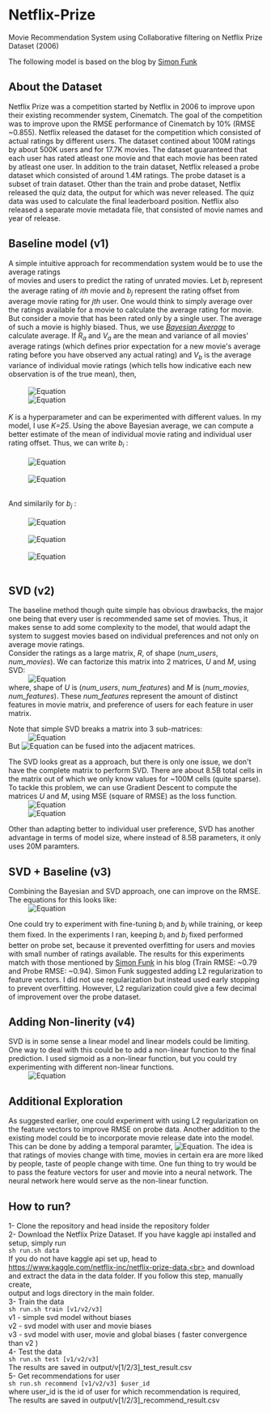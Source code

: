 # Netflix-Prize
Movie Recommendation System using Collaborative filtering on Netflix Prize Dataset (2006)

The following model is based on the blog by [Simon Funk](https://sifter.org/~simon/journal/20061211.html)

## About the Dataset
Netflix Prize was a competition started by Netflix in 2006 to improve upon their existing recommender system, Cinematch. The goal of the competition was to improve upon the RMSE performance of Cinematch by 10% (RMSE ~0.855). Netflix released the dataset for the competition which consisted of actual ratings by different users. The dataset contined about 100M ratings by about 500K users and for 17.7K movies. The dataset guaranteed that each user has rated atleast one movie and that each movie has been rated by atleast one user. In addition to the train dataset, Netflix released a probe dataset which consisted of around 1.4M ratings. The probe dataset is a subset of train dataset. Other than the train and probe dataset, Netflix released the quiz data, the output for which was never released. The quiz data was used to calculate the final leaderboard position. Netflix also released a separate movie metadata file, that consisted of movie names and year of release.

## Baseline model (v1)
A simple intuitive approach for recommendation system would be to use the average ratings<br> of movies and users to predict the rating of unrated movies. Let <i>b<sub>i</sub></i> represent the average rating of <i>ith</i> movie and <i>b<sub>j</sub></i> represent the rating offset from average movie rating for <i>jth</i> user. One would think to simply average over the ratings available for a movie to calculate the average rating for movie. But consider a movie that has been rated only by a single user. The average of such a movie is highly biased. Thus, we use [<i>Bayesian Average</i>](https://en.wikipedia.org/wiki/Bayesian_average) to calculate average. If <i>R<sub>a</sub></i> and <i>V<sub>a</sub></i> are the mean and variance of all movies' average ratings (which defines prior expectation for a new movie's average rating before you have observed any actual rating) and <i>V<sub>b</sub></i> is the average variance of individual movie ratings (which tells how indicative each new observation is of the true mean), then,<br><br>
&nbsp;&nbsp;&nbsp;&nbsp;&nbsp;&nbsp;&nbsp;&nbsp;&nbsp;&nbsp;<img src="https://latex.codecogs.com/svg.latex?\small&space;K=V_{b}/V_{a}" title="Equation" /><br>
&nbsp;&nbsp;&nbsp;&nbsp;&nbsp;&nbsp;&nbsp;&nbsp;&nbsp;&nbsp;<img src="https://latex.codecogs.com/svg.latex?\small&space;mean=\frac{R_{a}\times%20K+sum(observedRatings)}{K+count{observedRatings}}" title="Equation" /><br><br>
<i>K</i> is a hyperparameter and can be experimented with different values. In my model, I use <i>K=25</i>. Using the above Bayesian average, we can compute a better estimate of the mean of individual movie rating and individual user rating offset. Thus, we can write <i>b<sub>i</sub></i> :<br><br>
&nbsp;&nbsp;&nbsp;&nbsp;&nbsp;&nbsp;&nbsp;&nbsp;&nbsp;&nbsp;<img src="https://latex.codecogs.com/svg.latex?\small&space;globalRatingAvg=\frac{sum(allRatings)}{count(allRatings)}" title="Equation" /><br><br>
&nbsp;&nbsp;&nbsp;&nbsp;&nbsp;&nbsp;&nbsp;&nbsp;&nbsp;&nbsp;<img src="https://latex.codecogs.com/svg.latex?\small&space;b_{i}=\frac{globalRatingAvg\times%20K+sum(observedRatings)}{K+count(observedRatings)}" title="Equation" /><br><br>

And similarily for <i>b<sub>j</sub></i> :<br><br>
&nbsp;&nbsp;&nbsp;&nbsp;&nbsp;&nbsp;&nbsp;&nbsp;&nbsp;&nbsp;<img src="https://latex.codecogs.com/svg.latex?\small&space;offset_{ji}=r_{ji}-b_{i}" title="Equation" /><br><br>
&nbsp;&nbsp;&nbsp;&nbsp;&nbsp;&nbsp;&nbsp;&nbsp;&nbsp;&nbsp;<img src="https://latex.codecogs.com/svg.latex?\small&space;globalOffsetAvg=\frac{sum(allOffset)}{count(allOffset)}" title="Equation" /><br><br>
&nbsp;&nbsp;&nbsp;&nbsp;&nbsp;&nbsp;&nbsp;&nbsp;&nbsp;&nbsp;<img src="https://latex.codecogs.com/svg.latex?\small&space;b_{j}=\frac{globalOffsetAvg\times%20K+sum(observedOffset)}{K+count(observedOffset)}" title="Equation" /><br><br>

## SVD (v2)
The baseline method though quite simple has obvious drawbacks, the major one being that every user is recommended same set of movies. Thus, it makes sense to add some complexity to the model, that would adapt the system to suggest movies based on individual preferences and not only on average movie ratings.<br>
Consider the ratings as a large matrix, <i>R</i>, of shape (<i>num_users</i>, <i>num_movies</i>). We can factorize this matrix into 2 matrices, <i>U</i> and <i>M</i>, using SVD:<br>
&nbsp;&nbsp;&nbsp;&nbsp;&nbsp;&nbsp;&nbsp;&nbsp;&nbsp;&nbsp;<img src="https://latex.codecogs.com/svg.latex?\small&space;R=UM^{T}" title="Equation" /><br>
where, shape of <i>U</i> is (<i>num_users</i>, <i>num_features</i>) and <i>M</i> is (<i>num_movies</i>, <i>num_features</i>). These <i>num_features</i> represent the amount of distinct features in movie matrix, and preference of users for each feature in user matrix.

Note that simple SVD breaks a matrix into 3 sub-matrices:<br>
&nbsp;&nbsp;&nbsp;&nbsp;&nbsp;&nbsp;&nbsp;&nbsp;&nbsp;&nbsp;<img src="https://latex.codecogs.com/svg.latex?\small&space;R=U\Sigma%20V^{T}" title="Equation" /><br>
But <img src="https://latex.codecogs.com/svg.latex?\small&space;\Sigma" title="Equation" /> can be fused into the adjacent matrices.

The SVD looks great as a approach, but there is only one issue, we don't have the complete matrix to perform SVD. There are about 8.5B total cells in the matrix out of which we only know values for ~100M cells (quite sparse). To tackle this problem, we can use Gradient Descent to compute the matrices <i>U</i> and <i>M</i>, using MSE (square of RMSE) as the loss function.<br>
&nbsp;&nbsp;&nbsp;&nbsp;&nbsp;&nbsp;&nbsp;&nbsp;&nbsp;&nbsp;<img src="https://latex.codecogs.com/svg.latex?\small&space;\hat{r}_{ji}=u_{j}m_{i}^{T}" title="Equation" /><br>
&nbsp;&nbsp;&nbsp;&nbsp;&nbsp;&nbsp;&nbsp;&nbsp;&nbsp;&nbsp;<img src="https://latex.codecogs.com/svg.latex?\small&space;err=(r_{ji}-\hat{r}_{ji})^{2}" title="Equation" /><br>

Other than adapting better to individual user preference, SVD has another advantage in terms of model size, where instead of 8.5B parameters, it only uses 20M paramters.


## SVD + Baseline (v3)
Combining the Bayesian and SVD approach, one can improve on the RMSE. The equations for this looks like:<br>
&nbsp;&nbsp;&nbsp;&nbsp;&nbsp;&nbsp;&nbsp;&nbsp;&nbsp;&nbsp;<img src="https://latex.codecogs.com/svg.latex?\small&space;\hat{r}_{ji}=u_{j}v_{i}^{T}+b_{i}+b_{j}" title="Equation" /><br>

One could try to experiment with fine-tuning <i>b<sub>i</sub></i> and <i>b<sub>j</sub></i> while training, or keep them fixed. In the experiments I ran, keeping <i>b<sub>i</sub></i> and <i>b<sub>j</sub></i> fixed performed better on probe set, because it prevented overfitting for users and movies with small number of ratings available.
The results for this experiments match with those mentioned by [Simon Funk](https://sifter.org/~simon/journal/20061211.html) in his blog (Train RMSE: ~0.79 and Probe RMSE: ~0.94). Simon Funk suggested adding L2 regularization to feature vectors. I did not use regularization but instead used early stopping to prevent overfitting. However, L2 regularization could give a few decimal of improvement over the probe dataset.

## Adding Non-linerity (v4)
SVD is in some sense a linear model and linear models could be limiting. One way to deal with this could be to add a non-linear function to the final prediction. I used sigmoid as a non-linear function, but you could try experimenting with different non-linear functions.<br>
&nbsp;&nbsp;&nbsp;&nbsp;&nbsp;&nbsp;&nbsp;&nbsp;&nbsp;&nbsp;<img src="https://latex.codecogs.com/svg.latex?\small&space;\hat{r}_{ji}=5.0\times%20\sigma(u_{j}v_{i}^{T}+b_{i}+b_{j})" title="Equation" /><br>

## Additional Exploration
As suggested earlier, one could experiment with using L2 regularization on the feature vectors to improve RMSE on probe data. Another addition to the existing model could be to incorporate movie release date into the model. This can be done by adding a temporal paramter, <img src="https://latex.codecogs.com/svg.latex?\small&space;\mu%20(t)" title="Equation" />. The idea is that ratings of movies change with time, movies in certain era are more liked by people, taste of people change with time. One fun thing to try would be to pass the feature vectors for user and movie into a neural network. The neural network here would serve as the non-linear function.

## **How to run?**<br>
1- Clone the repository and head inside the repository folder<br>
2- Download the Netflix Prize Dataset. If you have kaggle api installed and setup, simply run<br>
   ```sh run.sh data```<br>
   If you do not have kaggle api set up, head to https://www.kaggle.com/netflix-inc/netflix-prize-data,<br>
   and download and extract the data in the data folder. If you follow this step, manually create,<br>
   output and logs directory in the main folder.<br>
3- Train the data<br>
   ```sh run.sh train [v1/v2/v3]```<br>
   v1 - simple svd model without biases<br>
   v2 - svd model with user and movie biases<br>
   v3 - svd model with user, movie and global biases ( faster convergence than v2 )<br>
4- Test the data<br>
   ```sh run.sh test [v1/v2/v3]```<br>
   The results are saved in output/v[1/2/3]_test_result.csv<br>
5- Get recommendations for user<br>
   ```sh run.sh recommend [v1/v2/v3] $user_id```<br>
   where user_id is the id of user for which recommendation is required,<br>
   The results are saved in output/v[1/2/3]_recommend_result.csv<br>
